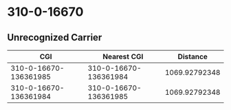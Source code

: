 # 310-0-16670
## Unrecognized Carrier


| CGI | Nearest CGI | Distance |
|-----|-------------|----------|
| 310-0-16670-136361985 | 310-0-16670-136361984 | 1069.92792348 |
| 310-0-16670-136361984 | 310-0-16670-136361985 | 1069.92792348 |
